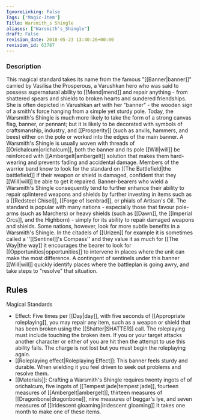 ```yaml
---
IgnoreLinking: False
Tags: ['Magic-Item']
Title: Warsmith_s Shingle
aliases: ["Warsmith's_Shingle"]
draft: False
revision_date: 2018-05-23 13:40:26+00:00
revision_id: 63787
---
```


### Description
This magical standard takes its name from the famous "[[Banner|banner]]" carried by Vasilisa the Prosperous, a Varushkan hero who was said to possess supernatural ability to [[Mend|mend]] and repair anything - from shattered spears and shields to broken hearts and sundered friendships. She is often depicted in Varushkan art with her "banner" - the wooden sign of a smith's force hanging from a simple yet sturdy pole. Today, the Warsmith's Shingle is much more likely to take the form of a strong canvas flag, banner, or pennant; but it is likely to be decorated with symbols of craftsmanship, industry, and [[Prosperity]] (such as anvils, hammers, and bees) either on the pole or worked into the edges of the main banner.
A Warsmith's Shingle is usually woven with threads of [[Orichalcum|orichalcum]], both the banner and its pole [[Will|will]] be reinforced with [[Ambergelt|ambergelt]] solution that makes them hard-wearing and prevents fading and accidental damage. Members of the warrior band know to look for the standard on [[The Battlefield|the battlefield]] if their weapon or shield is damaged, confident that they [[Will|will]] be able to get it repaired. Banner-bearers who wield a Warsmith's Shingle consequently tend to further enhance their ability to repair splintered weapons and shields by further investing in items such as a [[Redsteel Chisel]], [[Forge of Isenbrad]], or phials of Artisan's Oil.
The standard is popular with many nations - especially those that favour pole-arms (such as Marchers) or heavy shields (such as [[Dawn]], the [[Imperial Orcs]], and the Highborn) - simply for its ability to repair damaged weapons and shields. Some nations, however, look for more subtle benefits in a Warsmith's Shingle. In the citadels of [[Urizen]] for example it is sometimes called a ''[[Sentinel]]'s Compass'' and they value it as much for [[The Way|the way]] it encourages the bearer to look for [[Opportunities|opportunities]] to intervene in places where the unit can make the most difference. A contingent of sentinels under this banner [[Will|will]] quickly identify places where the battleplan is going awry, and take steps to "resolve" that situation.
## Rules
Magical Standards
* Effect: Five times per [[Day|day]], with five seconds of [[Appropriate roleplaying]], you may repair any item, such as a weapon or shield that has been broken using the [[Shatter|SHATTER]] call. The roleplaying must include touching the broken item. If you or your target attacks another character or either of you are hit then the attempt to use this ability fails. The charge is not lost but you must begin the roleplaying again.
* [[Roleplaying effect|Roleplaying Effect]]: This banner feels sturdy and durable. When wielding it you feel driven to seek out problems and resolve them.
* [[Materials]]: Crafting a Warsmith's Shingle requires twenty ingots of of orichalcum, five ingots of [[Tempest jade|tempest jade]], fourteen measures of [[Ambergelt|ambergelt]], thirteen measures of [[Dragonbone|dragonbone]], nine measures of beggar's lye, and seven measures of [[Iridescent gloaming|iridescent gloaming]] It takes one month to make one of these items.